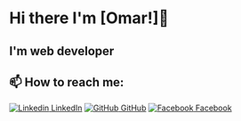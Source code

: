 # Hi there I'm [Omar!]👋
##  I'm web developer

## 📫 How to reach me: 
[![Linkedin](https://i.stack.imgur.com/gVE0j.png) LinkedIn](https://www.linkedin.com/in/hossam-zenhom/) [![GitHub](https://i.stack.imgur.com/tskMh.png) GitHub](https://github.com/hossamzenhom) [![Facebook](http://i.imgur.com/fep1WsG.png) Facebook](https://www.facebook.com/hossamzenhoum)

<!---
hossamzenhom/hossamzenhom is a ✨ special ✨ repository because its `README.md` (this file) appears on your GitHub profile.
You can click the Preview link to take a look at your changes.
--->
